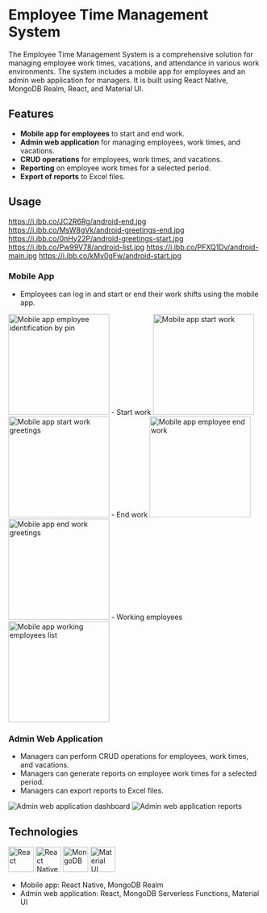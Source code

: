 # Employee Time Management System

The Employee Time Management System is a comprehensive solution for managing employee work times, vacations, and attendance in various work environments. The system includes a mobile app for employees and an admin web application for managers. It is built using React Native, MongoDB Realm, React, and Material UI.

## Features

- **Mobile app for employees** to start and end work.
- **Admin web application** for managing employees, work times, and vacations.
- **CRUD operations** for employees, work times, and vacations.
- **Reporting** on employee work times for a selected period.
- **Export of reports** to Excel files.

## Usage
https://i.ibb.co/JC2R6Rg/android-end.jpg
https://i.ibb.co/MsW8gVk/android-greetings-end.jpg
https://i.ibb.co/0nHy22P/android-greetings-start.jpg
https://i.ibb.co/Pw99V78/android-list.jpg
https://i.ibb.co/PFXQ1Dv/android-main.jpg
https://i.ibb.co/kMv0gFw/android-start.jpg
### Mobile App


- Employees can log in and start or end their work shifts using the mobile app.


<img src="https://i.ibb.co/PFXQ1Dv/android-main.jpg" alt="Mobile app employee identification by pin" width="200" />
- Start work
<img src="https://i.ibb.co/kMv0gFw/android-start.jpg" alt="Mobile app start work" width="200" />
<img src="https://i.ibb.co/0nHy22P/android-greetings-start.jpg" alt="Mobile app start work greetings" width="200" />
- End work
<img src="https://i.ibb.co/JC2R6Rg/android-end.jpg" alt="Mobile app employee end work" width="200" />
<img src="https://i.ibb.co/MsW8gVk/android-greetings-end.jpg" alt="Mobile app end work greetings" width="200" />
- Working employees
<img src="https://i.ibb.co/Pw99V78/android-list.jpg" alt="Mobile app working employees list" width="200" />

### Admin Web Application

- Managers can perform CRUD operations for employees, work times, and vacations.
- Managers can generate reports on employee work times for a selected period.
- Managers can export reports to Excel files.


![Admin web application dashboard](https://your-dashboard-image-url.png)
![Admin web application reports](https://your-reports-image-url.png)



## Technologies

<img src="https://your-react-icon-url.png" alt="React" width="50" /> <img src="https://your-react-native-icon-url.png" alt="React Native" width="50" /> <img src="https://your-mongodb-icon-url.png" alt="MongoDB" width="50" /> <img src="https://your-material-ui-icon-url.png" alt="Material UI" width="50" />

- Mobile app: React Native, MongoDB Realm
- Admin web application: React, MongoDB Serverless Functions, Material UI


